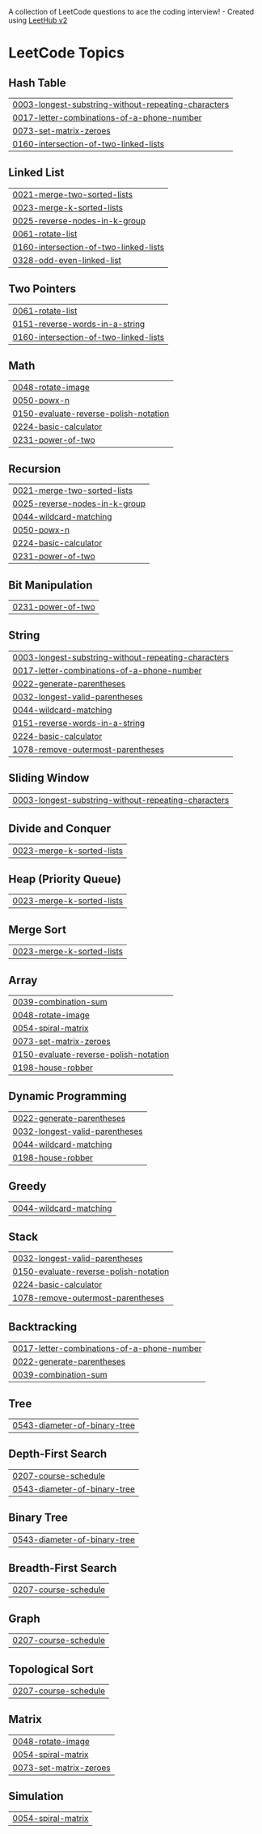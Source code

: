 A collection of LeetCode questions to ace the coding interview! - Created using [LeetHub v2](https://github.com/arunbhardwaj/LeetHub-2.0)
<!---LeetCode Topics Start-->
# LeetCode Topics
## Hash Table
|  |
| ------- |
| [0003-longest-substring-without-repeating-characters](https://github.com/Divyansh-Kumawat/leetcode/tree/master/0003-longest-substring-without-repeating-characters) |
| [0017-letter-combinations-of-a-phone-number](https://github.com/Divyansh-Kumawat/leetcode/tree/master/0017-letter-combinations-of-a-phone-number) |
| [0073-set-matrix-zeroes](https://github.com/Divyansh-Kumawat/leetcode/tree/master/0073-set-matrix-zeroes) |
| [0160-intersection-of-two-linked-lists](https://github.com/Divyansh-Kumawat/leetcode/tree/master/0160-intersection-of-two-linked-lists) |
## Linked List
|  |
| ------- |
| [0021-merge-two-sorted-lists](https://github.com/Divyansh-Kumawat/leetcode/tree/master/0021-merge-two-sorted-lists) |
| [0023-merge-k-sorted-lists](https://github.com/Divyansh-Kumawat/leetcode/tree/master/0023-merge-k-sorted-lists) |
| [0025-reverse-nodes-in-k-group](https://github.com/Divyansh-Kumawat/leetcode/tree/master/0025-reverse-nodes-in-k-group) |
| [0061-rotate-list](https://github.com/Divyansh-Kumawat/leetcode/tree/master/0061-rotate-list) |
| [0160-intersection-of-two-linked-lists](https://github.com/Divyansh-Kumawat/leetcode/tree/master/0160-intersection-of-two-linked-lists) |
| [0328-odd-even-linked-list](https://github.com/Divyansh-Kumawat/leetcode/tree/master/0328-odd-even-linked-list) |
## Two Pointers
|  |
| ------- |
| [0061-rotate-list](https://github.com/Divyansh-Kumawat/leetcode/tree/master/0061-rotate-list) |
| [0151-reverse-words-in-a-string](https://github.com/Divyansh-Kumawat/leetcode/tree/master/0151-reverse-words-in-a-string) |
| [0160-intersection-of-two-linked-lists](https://github.com/Divyansh-Kumawat/leetcode/tree/master/0160-intersection-of-two-linked-lists) |
## Math
|  |
| ------- |
| [0048-rotate-image](https://github.com/Divyansh-Kumawat/leetcode/tree/master/0048-rotate-image) |
| [0050-powx-n](https://github.com/Divyansh-Kumawat/leetcode/tree/master/0050-powx-n) |
| [0150-evaluate-reverse-polish-notation](https://github.com/Divyansh-Kumawat/leetcode/tree/master/0150-evaluate-reverse-polish-notation) |
| [0224-basic-calculator](https://github.com/Divyansh-Kumawat/leetcode/tree/master/0224-basic-calculator) |
| [0231-power-of-two](https://github.com/Divyansh-Kumawat/leetcode/tree/master/0231-power-of-two) |
## Recursion
|  |
| ------- |
| [0021-merge-two-sorted-lists](https://github.com/Divyansh-Kumawat/leetcode/tree/master/0021-merge-two-sorted-lists) |
| [0025-reverse-nodes-in-k-group](https://github.com/Divyansh-Kumawat/leetcode/tree/master/0025-reverse-nodes-in-k-group) |
| [0044-wildcard-matching](https://github.com/Divyansh-Kumawat/leetcode/tree/master/0044-wildcard-matching) |
| [0050-powx-n](https://github.com/Divyansh-Kumawat/leetcode/tree/master/0050-powx-n) |
| [0224-basic-calculator](https://github.com/Divyansh-Kumawat/leetcode/tree/master/0224-basic-calculator) |
| [0231-power-of-two](https://github.com/Divyansh-Kumawat/leetcode/tree/master/0231-power-of-two) |
## Bit Manipulation
|  |
| ------- |
| [0231-power-of-two](https://github.com/Divyansh-Kumawat/leetcode/tree/master/0231-power-of-two) |
## String
|  |
| ------- |
| [0003-longest-substring-without-repeating-characters](https://github.com/Divyansh-Kumawat/leetcode/tree/master/0003-longest-substring-without-repeating-characters) |
| [0017-letter-combinations-of-a-phone-number](https://github.com/Divyansh-Kumawat/leetcode/tree/master/0017-letter-combinations-of-a-phone-number) |
| [0022-generate-parentheses](https://github.com/Divyansh-Kumawat/leetcode/tree/master/0022-generate-parentheses) |
| [0032-longest-valid-parentheses](https://github.com/Divyansh-Kumawat/leetcode/tree/master/0032-longest-valid-parentheses) |
| [0044-wildcard-matching](https://github.com/Divyansh-Kumawat/leetcode/tree/master/0044-wildcard-matching) |
| [0151-reverse-words-in-a-string](https://github.com/Divyansh-Kumawat/leetcode/tree/master/0151-reverse-words-in-a-string) |
| [0224-basic-calculator](https://github.com/Divyansh-Kumawat/leetcode/tree/master/0224-basic-calculator) |
| [1078-remove-outermost-parentheses](https://github.com/Divyansh-Kumawat/leetcode/tree/master/1078-remove-outermost-parentheses) |
## Sliding Window
|  |
| ------- |
| [0003-longest-substring-without-repeating-characters](https://github.com/Divyansh-Kumawat/leetcode/tree/master/0003-longest-substring-without-repeating-characters) |
## Divide and Conquer
|  |
| ------- |
| [0023-merge-k-sorted-lists](https://github.com/Divyansh-Kumawat/leetcode/tree/master/0023-merge-k-sorted-lists) |
## Heap (Priority Queue)
|  |
| ------- |
| [0023-merge-k-sorted-lists](https://github.com/Divyansh-Kumawat/leetcode/tree/master/0023-merge-k-sorted-lists) |
## Merge Sort
|  |
| ------- |
| [0023-merge-k-sorted-lists](https://github.com/Divyansh-Kumawat/leetcode/tree/master/0023-merge-k-sorted-lists) |
## Array
|  |
| ------- |
| [0039-combination-sum](https://github.com/Divyansh-Kumawat/leetcode/tree/master/0039-combination-sum) |
| [0048-rotate-image](https://github.com/Divyansh-Kumawat/leetcode/tree/master/0048-rotate-image) |
| [0054-spiral-matrix](https://github.com/Divyansh-Kumawat/leetcode/tree/master/0054-spiral-matrix) |
| [0073-set-matrix-zeroes](https://github.com/Divyansh-Kumawat/leetcode/tree/master/0073-set-matrix-zeroes) |
| [0150-evaluate-reverse-polish-notation](https://github.com/Divyansh-Kumawat/leetcode/tree/master/0150-evaluate-reverse-polish-notation) |
| [0198-house-robber](https://github.com/Divyansh-Kumawat/leetcode/tree/master/0198-house-robber) |
## Dynamic Programming
|  |
| ------- |
| [0022-generate-parentheses](https://github.com/Divyansh-Kumawat/leetcode/tree/master/0022-generate-parentheses) |
| [0032-longest-valid-parentheses](https://github.com/Divyansh-Kumawat/leetcode/tree/master/0032-longest-valid-parentheses) |
| [0044-wildcard-matching](https://github.com/Divyansh-Kumawat/leetcode/tree/master/0044-wildcard-matching) |
| [0198-house-robber](https://github.com/Divyansh-Kumawat/leetcode/tree/master/0198-house-robber) |
## Greedy
|  |
| ------- |
| [0044-wildcard-matching](https://github.com/Divyansh-Kumawat/leetcode/tree/master/0044-wildcard-matching) |
## Stack
|  |
| ------- |
| [0032-longest-valid-parentheses](https://github.com/Divyansh-Kumawat/leetcode/tree/master/0032-longest-valid-parentheses) |
| [0150-evaluate-reverse-polish-notation](https://github.com/Divyansh-Kumawat/leetcode/tree/master/0150-evaluate-reverse-polish-notation) |
| [0224-basic-calculator](https://github.com/Divyansh-Kumawat/leetcode/tree/master/0224-basic-calculator) |
| [1078-remove-outermost-parentheses](https://github.com/Divyansh-Kumawat/leetcode/tree/master/1078-remove-outermost-parentheses) |
## Backtracking
|  |
| ------- |
| [0017-letter-combinations-of-a-phone-number](https://github.com/Divyansh-Kumawat/leetcode/tree/master/0017-letter-combinations-of-a-phone-number) |
| [0022-generate-parentheses](https://github.com/Divyansh-Kumawat/leetcode/tree/master/0022-generate-parentheses) |
| [0039-combination-sum](https://github.com/Divyansh-Kumawat/leetcode/tree/master/0039-combination-sum) |
## Tree
|  |
| ------- |
| [0543-diameter-of-binary-tree](https://github.com/Divyansh-Kumawat/leetcode/tree/master/0543-diameter-of-binary-tree) |
## Depth-First Search
|  |
| ------- |
| [0207-course-schedule](https://github.com/Divyansh-Kumawat/leetcode/tree/master/0207-course-schedule) |
| [0543-diameter-of-binary-tree](https://github.com/Divyansh-Kumawat/leetcode/tree/master/0543-diameter-of-binary-tree) |
## Binary Tree
|  |
| ------- |
| [0543-diameter-of-binary-tree](https://github.com/Divyansh-Kumawat/leetcode/tree/master/0543-diameter-of-binary-tree) |
## Breadth-First Search
|  |
| ------- |
| [0207-course-schedule](https://github.com/Divyansh-Kumawat/leetcode/tree/master/0207-course-schedule) |
## Graph
|  |
| ------- |
| [0207-course-schedule](https://github.com/Divyansh-Kumawat/leetcode/tree/master/0207-course-schedule) |
## Topological Sort
|  |
| ------- |
| [0207-course-schedule](https://github.com/Divyansh-Kumawat/leetcode/tree/master/0207-course-schedule) |
## Matrix
|  |
| ------- |
| [0048-rotate-image](https://github.com/Divyansh-Kumawat/leetcode/tree/master/0048-rotate-image) |
| [0054-spiral-matrix](https://github.com/Divyansh-Kumawat/leetcode/tree/master/0054-spiral-matrix) |
| [0073-set-matrix-zeroes](https://github.com/Divyansh-Kumawat/leetcode/tree/master/0073-set-matrix-zeroes) |
## Simulation
|  |
| ------- |
| [0054-spiral-matrix](https://github.com/Divyansh-Kumawat/leetcode/tree/master/0054-spiral-matrix) |
<!---LeetCode Topics End-->